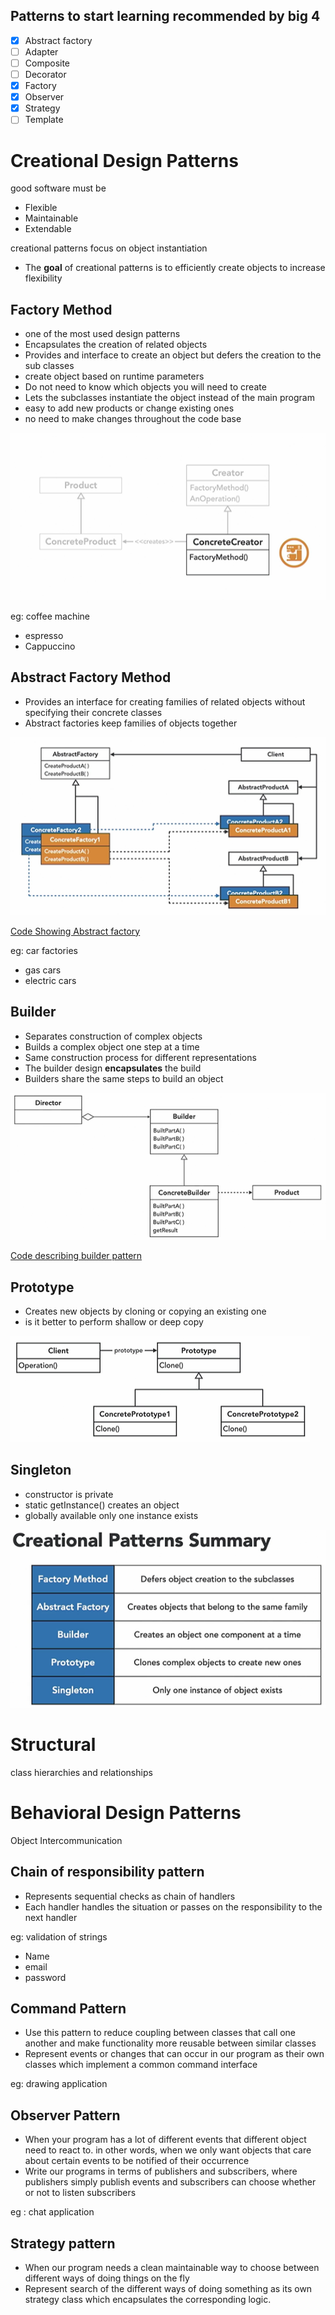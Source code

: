 ## Patterns to start learning recommended by big 4

+ [x] Abstract factory
+ [ ] Adapter
+ [ ] Composite
+ [ ] Decorator
+ [x] Factory
+ [x] Observer
+ [x] Strategy
+ [ ] Template

# Creational Design Patterns
good software must be 
+ Flexible 
+ Maintainable
+ Extendable

creational patterns focus on object instantiation
+ The **goal** of creational patterns is to efficiently create objects to increase flexibility

## Factory Method
+ one of the most used design patterns
+ Encapsulates the creation of related objects
+ Provides and interface to create an object but defers the creation to the sub classes
+ create object based on runtime parameters
+ Do not need to know which objects you will need to create
+ Lets the subclasses instantiate the object instead of the main program
+ easy to add new products or change existing ones
+ no need to make changes throughout the code base

![](./images/factory-pattern.png)



eg: coffee machine  
+ espresso
+ Cappuccino


## Abstract Factory Method
+ Provides an interface for creating families of related objects without specifying their concrete classes
+ Abstract factories keep families of objects together


![](./images/abstract-factory-pattern.png)

[Code Showing Abstract factory](./code/code-abstact-factory.md)


eg: car factories  
+ gas cars
+ electric cars


## Builder
+ Separates construction of complex objects
+ Builds a complex object one step at a time
+ Same construction process for different representations
+ The builder design **encapsulates** the build
+ Builders share the same steps to build an object

![](./images/builder-pattern.png)

[Code describing builder pattern](./code/code-builder.md)


## Prototype
+ Creates new objects by cloning or copying an existing one
+ is it better to perform shallow or deep copy

![](./images/prototype-pattern.png)


## Singleton
+ constructor is private
+ static getInstance() creates an object
+ globally available only one instance exists


![Summary](./images/creational-pattern-summary.png)


<div style="page-break-after: always"></div>



# Structural 
class hierarchies and relationships  
































































<div style="page-break-after: always"></div>

# Behavioral Design Patterns
Object Intercommunication
## Chain of responsibility pattern

+ Represents sequential checks as chain of handlers
+ Each handler handles the situation or passes on the responsibility to the next handler

eg: validation of strings 
+ Name
+ email
+ password


## Command Pattern

+ Use this pattern to reduce coupling between classes that call one another and make functionality more reusable between similar classes
+ Represent events or changes that can occur in our program as their own classes which implement a common command interface

eg: drawing application


## Observer Pattern

+ When your program has a lot of different events that different object need to react to. in other words, when we only want objects that care about certain events to be notified of their occurrence
+ Write our programs in terms of publishers and subscribers, where publishers simply publish events and subscribers can choose whether or not to listen
subscribers


eg : chat application  


## Strategy pattern

+ When our program needs a clean maintainable way to choose between different ways of doing things on the fly
+ Represent search of the different ways of doing something as its own strategy class which encapsulates the corresponding logic.

